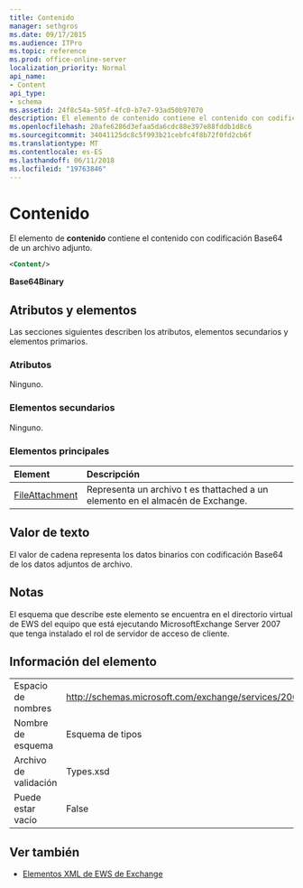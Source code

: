 ```yaml
---
title: Contenido
manager: sethgros
ms.date: 09/17/2015
ms.audience: ITPro
ms.topic: reference
ms.prod: office-online-server
localization_priority: Normal
api_name:
- Content
api_type:
- schema
ms.assetid: 24f8c54a-505f-4fc0-b7e7-93ad50b97070
description: El elemento de contenido contiene el contenido con codificación Base64 de un archivo adjunto.
ms.openlocfilehash: 20afe6286d3efaa5da6cdc88e397e88fddb1d8c6
ms.sourcegitcommit: 34041125dc8c5f993b21cebfc4f8b72f0fd2cb6f
ms.translationtype: MT
ms.contentlocale: es-ES
ms.lasthandoff: 06/11/2018
ms.locfileid: "19763846"
---
```

# <a name="content"></a>Contenido

El elemento de **contenido** contiene el contenido con codificación Base64 de un archivo adjunto. 
  
```xml
<Content/>
```

 **Base64Binary**
## <a name="attributes-and-elements"></a>Atributos y elementos

Las secciones siguientes describen los atributos, elementos secundarios y elementos primarios.
  
### <a name="attributes"></a>Atributos

Ninguno.
  
### <a name="child-elements"></a>Elementos secundarios

Ninguno.
  
### <a name="parent-elements"></a>Elementos principales

|**Element**|**Descripción**|
|:-----|:-----|
|[FileAttachment](fileattachment.md) <br/> |Representa un archivo t es thattached a un elemento en el almacén de Exchange.  <br/> |
   
## <a name="text-value"></a>Valor de texto

El valor de cadena representa los datos binarios con codificación Base64 de los datos adjuntos de archivo.
  
## <a name="remarks"></a>Notas

El esquema que describe este elemento se encuentra en el directorio virtual de EWS del equipo que está ejecutando MicrosoftExchange Server 2007 que tenga instalado el rol de servidor de acceso de cliente.
  
## <a name="element-information"></a>Información del elemento

|||
|:-----|:-----|
|Espacio de nombres  <br/> |http://schemas.microsoft.com/exchange/services/2006/types  <br/> |
|Nombre de esquema  <br/> |Esquema de tipos  <br/> |
|Archivo de validación  <br/> |Types.xsd  <br/> |
|Puede estar vacío  <br/> |False  <br/> |
   
## <a name="see-also"></a>Ver también



- [Elementos XML de EWS de Exchange](ews-xml-elements-in-exchange.md)

